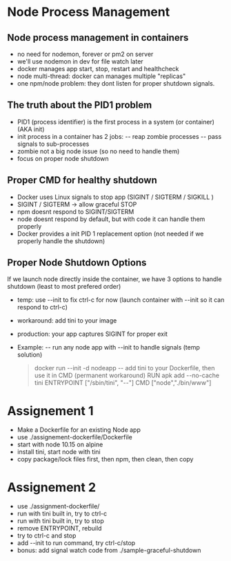 # Node Process Management

##  Node process management in containers
- no need for nodemon, forever or pm2 on server
- we'll use nodemon in dev for file watch later
- docker manages app start, stop, restart and healthcheck
- node multi-thread: docker can manages multiple "replicas"
- one npm/node problem: they dont listen for proper shutdown signals.

## The truth about the PID1 problem
- PID1 (process identifier) is the first process in a system (or container) (AKA init)
- init process in a container has 2 jobs:
    -- reap zombie processes
    -- pass signals to sub-processes
- zombie not a big node issue (so no need to handle them)
- focus on proper node shutdown

## Proper CMD for healthy shutdown
- Docker uses Linux signals to stop app (SIGINT / SIGTERM / SIGKILL )
- SIGINT / SIGTERM -> allow graceful STOP
- npm doesnt respond to SIGINT/SIGTERM
- node doesnt respond by default, but with code it can handle them properly
- Docker provides a init PID 1 replacement option (not needed if we properly handle the shutdown)

## Proper Node Shutdown Options
If we launch node directly inside the container, we have 3 options to handle shutdown (least to most prefered order)
- temp: use --init to fix ctrl-c for now (launch container with --init so it can respond to ctrl-c)
- workaround: add tini to your image
- production: your app captures SIGINT for proper exit

- Example:
    -- run any node app with --init to handle signals (temp solution)
    >docker run --init -d nodeapp
    -- add tini to your Dockerfile, then use it in CMD (permanent workaround)
    >RUN apk add --no-cache tini
    >ENTRYPOINT ["/sbin/tini", "--"]
    >CMD ["node","./bin/www"]

# Assignement 1
- Make a Dockerfile for an existing Node app
- use ./assignement-dockerfile/Dockerfile
- start with node 10.15 on alpine
- install tini, start node with tini
- copy package/lock files first, then npm, then clean, then copy

# Assignement 2
- use ./assignment-dockerfile/
- run with tini built in, try to ctrl-c
- run with tini built in, try to stop
- remove ENTRYPOINT, rebuild
- try to ctrl-c and stop
- add --init to run command, try ctrl-c/stop
- bonus: add signal watch code from ./sample-graceful-shutdown